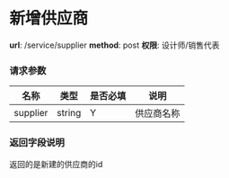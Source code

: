 新增供应商
=======

**url**: /service/supplier
**method**: post
**权限**: 设计师/销售代表


### 请求参数

|   名称   |  类型  | 是否必填 | 说明 |
|----------|--------|----------|------|
| supplier | string | Y        | 供应商名称     |

### 返回字段说明

返回的是新建的供应商的id
